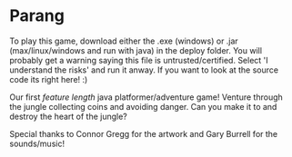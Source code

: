 # Parang

To play this game, download either the .exe (windows) or .jar (max/linux/windows and run with java) in the deploy folder. You will probably get a warning saying this file is untrusted/certified. Select 'I understand the risks' and run it anway. If you want to look at the source code its right here! :)


Our first *feature length* java platformer/adventure game! 
Venture through the jungle collecting coins and avoiding danger. 
Can you make it to and destroy the heart of the jungle?


Special thanks to Connor Gregg for the artwork and Gary Burrell for the sounds/music!


